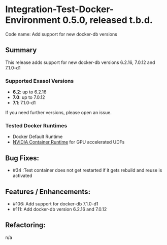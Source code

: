# Integration-Test-Docker-Environment 0.5.0, released t.b.d.

Code name: Add support for new docker-db versions

## Summary

This release adds support for new docker-db versions 6.2.16, 7.0.12 and 7.1.0-d1

### Supported Exasol Versions

* **6.2**: up to 6.2.16
* **7.0**: up to 7.0.12
* **7.1**: 7.1.0-d1

If you need further versions, please open an issue.

### Tested Docker Runtimes

- Docker Default Runtime
- [NVIDIA Container Runtime](https://github.com/NVIDIA/nvidia-container-runtime) for GPU accelerated UDFs

## Bug Fixes:

- #34 :Test container does not get restarted if it gets rebuild and reuse is activated

## Features / Enhancements:

- #106: Add support for docker-db 7.1.0-d1
- #111: Add docker-db version 6.2.16 and 7.0.12

## Refactoring:

n/a  

